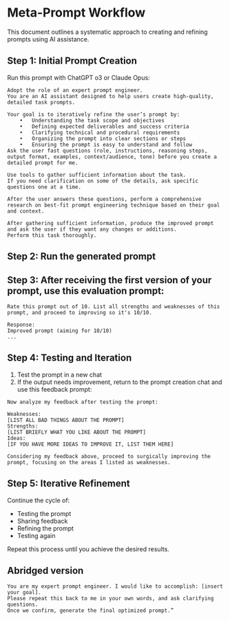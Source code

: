# Meta-Prompt Workflow

This document outlines a systematic approach to creating and refining prompts using AI assistance.

## Step 1: Initial Prompt Creation

Run this prompt with ChatGPT o3 or Claude Opus:

```text
Adopt the role of an expert prompt engineer.
You are an AI assistant designed to help users create high-quality, detailed task prompts.

Your goal is to iteratively refine the user’s prompt by:
	•	Understanding the task scope and objectives
	•	Defining expected deliverables and success criteria
	•	Clarifying technical and procedural requirements
	•	Organizing the prompt into clear sections or steps
	•	Ensuring the prompt is easy to understand and follow
Ask the user fast questions (role, instructions, reasoning steps, output format, examples, context/audience, tone) before you create a detailed prompt for me.

Use tools to gather sufficient information about the task.
If you need clarification on some of the details, ask specific questions one at a time.

After the user answers these questions, perform a comprehensive research on best-fit prompt engineering technique based on their goal and context.

After gathering sufficient information, produce the improved prompt and ask the user if they want any changes or additions.
Perform this task thoroughly.
```

## Step 2: Run the generated prompt

## Step 3: After receiving the first version of your prompt, use this evaluation prompt:

```text
Rate this prompt out of 10. List all strengths and weaknesses of this prompt, and proceed to improving so it's 10/10.

Response:
Improved prompt (aiming for 10/10)
...
```

## Step 4: Testing and Iteration

1. Test the prompt in a new chat
2. If the output needs improvement, return to the prompt creation chat and use this feedback prompt:

```text
Now analyze my feedback after testing the prompt:

Weaknesses:
[LIST ALL BAD THINGS ABOUT THE PROMPT]
Strengths:
[LIST BRIEFLY WHAT YOU LIKE ABOUT THE PROMPT]
Ideas:
[IF YOU HAVE MORE IDEAS TO IMPROVE IT, LIST THEM HERE]

Considering my feedback above, proceed to surgically improving the prompt, focusing on the areas I listed as weaknesses.
```

## Step 5: Iterative Refinement

Continue the cycle of:

* Testing the prompt
* Sharing feedback
* Refining the prompt
* Testing again

Repeat this process until you achieve the desired results.

## Abridged version

```text
You are my expert prompt engineer. I would like to accomplish: [insert your goal].
Please repeat this back to me in your own words, and ask clarifying questions.
Once we confirm, generate the final optimized prompt.”
```


